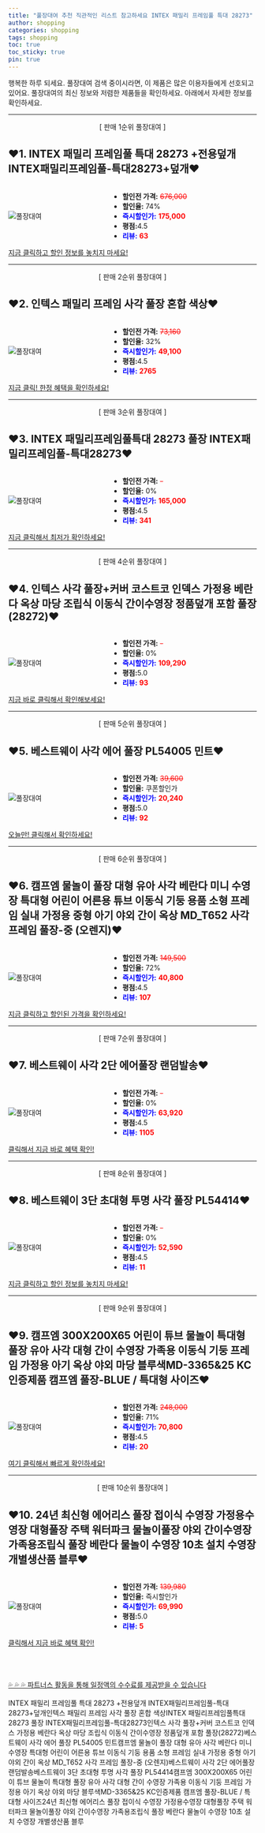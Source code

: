 ```yaml
---
title: "풀장대여 추천 직관적인 리스트 참고하세요 INTEX 패밀리 프레임풀 특대 28273"
author: shopping
categories: shopping
tags: shopping
toc: true
toc_sticky: true
pin: true
---
```

행복한 하루 되세요. 풀장대여 검색 중이시라면,  이 제품은 많은 이용자들에게 선호되고 있어요. 풀장대여의 최신 정보와 저렴한 제품들을 확인하세요. 아래에서 자세한 정보를 확인하세요.

---
<p class="toplist" style="margin: 0 auto; display: block; width: fit-content;">[ 판매 1순위 풀장대여 ]</p>

<h2><strong>❤️1. INTEX 패밀리 프레임풀 특대 28273 +전용덮개 INTEX패밀리프레임풀-특대28273+덮개❤️</strong></h2>

<div style="display: flex; align-items: center;">
    <div style="flex: 0.4;">
        <img src="https://thumbnail10.coupangcdn.com/thumbnails/remote/230x230ex/image/vendor_inventory/66eb/8349eebdf3696ff3cb3cb42ee5cf6255fae806343ae1930d2caf5b56e3aa.jpg" alt="풀장대여" style="max-width: 100%;">
    </div>
    <div style="flex: 0.6; margin-left: 10px;">
        <ul>
            <li><strong>할인전 가격:</strong> <del style="color: red;">676,000</del></li>
            <li><strong>할인율:</strong> 74%</li>
            <li><span style='color:blue'><strong>즉시할인가:</strong></span> <span style='color:red'><strong>175,000</strong></span></li>
            <li><strong>평점:</strong>4.5</li>
            <li><span style='color:blue'><strong>리뷰:</strong></span> <span style='color:red'><strong>63</strong></span></li>
        </ul>
    </div>
</div>
<div class="center">
    <a href="https://selin100587001.github.io?lptag=AF9450613&subid=githubio&pageKey=6631677423&traceid=V0-153&itemId=15120844858&vendorItemId=81728391077" class="myButton">
        지금 클릭하고 할인 정보를 놓치지 마세요!
    </a>
</div>


---
<p class="toplist" style="margin: 0 auto; display: block; width: fit-content;">[ 판매 2순위 풀장대여 ]</p>

<h2><strong>❤️2. 인텍스 패밀리 프레임 사각 풀장 혼합 색상❤️</strong></h2>

<div style="display: flex; align-items: center;">
    <div style="flex: 0.4;">
        <img src="https://thumbnail6.coupangcdn.com/thumbnails/remote/230x230ex/image/retail/images/1427555258192968-6c08a4bc-0274-4bb4-aaed-6639a5a718d6.jpg" alt="풀장대여" style="max-width: 100%;">
    </div>
    <div style="flex: 0.6; margin-left: 10px;">
        <ul>
            <li><strong>할인전 가격:</strong> <del style="color: red;">73,160</del></li>
            <li><strong>할인율:</strong> 32%</li>
            <li><span style='color:blue'><strong>즉시할인가:</strong></span> <span style='color:red'><strong>49,100</strong></span></li>
            <li><strong>평점:</strong>4.5</li>
            <li><span style='color:blue'><strong>리뷰:</strong></span> <span style='color:red'><strong>2765</strong></span></li>
        </ul>
    </div>
</div>
<div class="center">
    <a href="https://selin100587001.github.io?lptag=AF9450613&subid=githubio&pageKey=90362789&traceid=V0-153&itemId=281926573&vendorItemId=3017222331" class="myButton">
        지금 클릭! 한정 혜택을 확인하세요!
    </a>
</div>


---
<p class="toplist" style="margin: 0 auto; display: block; width: fit-content;">[ 판매 3순위 풀장대여 ]</p>

<h2><strong>❤️3. INTEX 패밀리프레임풀특대 28273 풀장 INTEX패밀리프레임풀-특대28273❤️</strong></h2>

<div style="display: flex; align-items: center;">
    <div style="flex: 0.4;">
        <img src="https://thumbnail8.coupangcdn.com/thumbnails/remote/230x230ex/image/vendor_inventory/e787/b46a3d1e8a3278eb9f080c8507a9687ae12e4bc177c6604b6f953d944ec7.jpg" alt="풀장대여" style="max-width: 100%;">
    </div>
    <div style="flex: 0.6; margin-left: 10px;">
        <ul>
            <li><strong>할인전 가격:</strong> <del style="color: red;">-</del></li>
            <li><strong>할인율:</strong> 0%</li>
            <li><span style='color:blue'><strong>즉시할인가:</strong></span> <span style='color:red'><strong>165,000</strong></span></li>
            <li><strong>평점:</strong>4.5</li>
            <li><span style='color:blue'><strong>리뷰:</strong></span> <span style='color:red'><strong>341</strong></span></li>
        </ul>
    </div>
</div>
<div class="center">
    <a href="https://selin100587001.github.io?lptag=AF9450613&subid=githubio&pageKey=6714196760&traceid=V0-153&itemId=15597120730&vendorItemId=76013587979" class="myButton">
        지금 클릭해서 최저가 확인하세요!
    </a>
</div>


---
<p class="toplist" style="margin: 0 auto; display: block; width: fit-content;">[ 판매 4순위 풀장대여 ]</p>

<h2><strong>❤️4. 인텍스 사각 풀장+커버 코스트코 인덱스 가정용 베란다 옥상 마당 조립식 이동식 간이수영장 정품덮개 포함 풀장(28272)❤️</strong></h2>

<div style="display: flex; align-items: center;">
    <div style="flex: 0.4;">
        <img src="https://thumbnail9.coupangcdn.com/thumbnails/remote/230x230ex/image/vendor_inventory/f104/01b71be24327179a9abe2c06896c40dbc3e038ba7a01cca64996ed7dc214.jpg" alt="풀장대여" style="max-width: 100%;">
    </div>
    <div style="flex: 0.6; margin-left: 10px;">
        <ul>
            <li><strong>할인전 가격:</strong> <del style="color: red;">-</del></li>
            <li><strong>할인율:</strong> 0%</li>
            <li><span style='color:blue'><strong>즉시할인가:</strong></span> <span style='color:red'><strong>109,290</strong></span></li>
            <li><strong>평점:</strong>5.0</li>
            <li><span style='color:blue'><strong>리뷰:</strong></span> <span style='color:red'><strong>93</strong></span></li>
        </ul>
    </div>
</div>
<div class="center">
    <a href="https://selin100587001.github.io?lptag=AF9450613&subid=githubio&pageKey=5245934319&traceid=V0-153&itemId=7420797116&vendorItemId=76882737915" class="myButton">
        지금 바로 클릭해서 확인해보세요!
    </a>
</div>


---
<p class="toplist" style="margin: 0 auto; display: block; width: fit-content;">[ 판매 5순위 풀장대여 ]</p>

<h2><strong>❤️5. 베스트웨이 사각 에어 풀장 PL54005 민트❤️</strong></h2>

<div style="display: flex; align-items: center;">
    <div style="flex: 0.4;">
        <img src="https://thumbnail8.coupangcdn.com/thumbnails/remote/230x230ex/image/retail/images/667907708439005-d841f90d-9798-4d4b-8789-b4016369fcd3.jpg" alt="풀장대여" style="max-width: 100%;">
    </div>
    <div style="flex: 0.6; margin-left: 10px;">
        <ul>
            <li><strong>할인전 가격:</strong> <del style="color: red;">39,600</del></li>
            <li><strong>할인율:</strong> 쿠폰할인가</li>
            <li><span style='color:blue'><strong>즉시할인가:</strong></span> <span style='color:red'><strong>20,240</strong></span></li>
            <li><strong>평점:</strong>5.0</li>
            <li><span style='color:blue'><strong>리뷰:</strong></span> <span style='color:red'><strong>92</strong></span></li>
        </ul>
    </div>
</div>
<div class="center">
    <a href="https://selin100587001.github.io?lptag=AF9450613&subid=githubio&pageKey=7975934472&traceid=V0-153&itemId=22108503858&vendorItemId=81264147092" class="myButton">
        오늘만! 클릭해서 확인하세요!
    </a>
</div>


---
<p class="toplist" style="margin: 0 auto; display: block; width: fit-content;">[ 판매 6순위 풀장대여 ]</p>

<h2><strong>❤️6. 캠프엠 물놀이 풀장 대형 유아 사각 베란다 미니 수영장 특대형 어린이 어른용 튜브 이동식 기둥 용품 소형 프레임 실내 가정용 중형 아기 야외 간이 옥상 MD_T652 사각 프레임 풀장-중 (오렌지)❤️</strong></h2>

<div style="display: flex; align-items: center;">
    <div style="flex: 0.4;">
        <img src="https://thumbnail9.coupangcdn.com/thumbnails/remote/230x230ex/image/vendor_inventory/46fc/a61423bf355fec7aa5e8fdd064f7f384c7c1c8e55bfb47e9dd22af26fa36.jpg" alt="풀장대여" style="max-width: 100%;">
    </div>
    <div style="flex: 0.6; margin-left: 10px;">
        <ul>
            <li><strong>할인전 가격:</strong> <del style="color: red;">149,500</del></li>
            <li><strong>할인율:</strong> 72%</li>
            <li><span style='color:blue'><strong>즉시할인가:</strong></span> <span style='color:red'><strong>40,800</strong></span></li>
            <li><strong>평점:</strong>4.5</li>
            <li><span style='color:blue'><strong>리뷰:</strong></span> <span style='color:red'><strong>107</strong></span></li>
        </ul>
    </div>
</div>
<div class="center">
    <a href="https://selin100587001.github.io?lptag=AF9450613&subid=githubio&pageKey=99893473&traceid=V0-153&itemId=305425305&vendorItemId=4766998675" class="myButton">
        지금 클릭하고 할인된 가격을 확인하세요!
    </a>
</div>


---
<p class="toplist" style="margin: 0 auto; display: block; width: fit-content;">[ 판매 7순위 풀장대여 ]</p>

<h2><strong>❤️7. 베스트웨이 사각 2단 에어풀장 랜덤발송❤️</strong></h2>

<div style="display: flex; align-items: center;">
    <div style="flex: 0.4;">
        <img src="https://thumbnail7.coupangcdn.com/thumbnails/remote/230x230ex/image/rs_quotation_api/2esw1x3u/c22c1836ede043c0b50ea2fdb032285b.jpg" alt="풀장대여" style="max-width: 100%;">
    </div>
    <div style="flex: 0.6; margin-left: 10px;">
        <ul>
            <li><strong>할인전 가격:</strong> <del style="color: red;">-</del></li>
            <li><strong>할인율:</strong> 0%</li>
            <li><span style='color:blue'><strong>즉시할인가:</strong></span> <span style='color:red'><strong>63,920</strong></span></li>
            <li><strong>평점:</strong>4.5</li>
            <li><span style='color:blue'><strong>리뷰:</strong></span> <span style='color:red'><strong>1105</strong></span></li>
        </ul>
    </div>
</div>
<div class="center">
    <a href="https://selin100587001.github.io?lptag=AF9450613&subid=githubio&pageKey=6452911588&traceid=V0-153&itemId=14015587972&vendorItemId=81264147105" class="myButton">
        클릭해서 지금 바로 혜택 확인!
    </a>
</div>


---
<p class="toplist" style="margin: 0 auto; display: block; width: fit-content;">[ 판매 8순위 풀장대여 ]</p>

<h2><strong>❤️8. 베스트웨이 3단 초대형 투명 사각 풀장 PL54414❤️</strong></h2>

<div style="display: flex; align-items: center;">
    <div style="flex: 0.4;">
        <img src="https://thumbnail7.coupangcdn.com/thumbnails/remote/230x230ex/image/vendor_inventory/5491/1187bee14eb917847d766bb3f94bf613cac7065d26674aca6a550cd343e0.jpg" alt="풀장대여" style="max-width: 100%;">
    </div>
    <div style="flex: 0.6; margin-left: 10px;">
        <ul>
            <li><strong>할인전 가격:</strong> <del style="color: red;">-</del></li>
            <li><strong>할인율:</strong> 0%</li>
            <li><span style='color:blue'><strong>즉시할인가:</strong></span> <span style='color:red'><strong>52,590</strong></span></li>
            <li><strong>평점:</strong>4.5</li>
            <li><span style='color:blue'><strong>리뷰:</strong></span> <span style='color:red'><strong>11</strong></span></li>
        </ul>
    </div>
</div>
<div class="center">
    <a href="https://selin100587001.github.io?lptag=AF9450613&subid=githubio&pageKey=6568449120&traceid=V0-153&itemId=14734957610&vendorItemId=82067758132" class="myButton">
        지금 클릭하고 할인 정보를 놓치지 마세요!
    </a>
</div>


---
<p class="toplist" style="margin: 0 auto; display: block; width: fit-content;">[ 판매 9순위 풀장대여 ]</p>

<h2><strong>❤️9. 캠프엠 300X200X65 어린이 튜브 물놀이 특대형 풀장 유아 사각 대형 간이 수영장 가족용 이동식 기둥 프레임 가정용 아기 옥상 야외 마당 블루색MD-3365&25 KC인증제품 캠프엠 풀장-BLUE / 특대형 사이즈❤️</strong></h2>

<div style="display: flex; align-items: center;">
    <div style="flex: 0.4;">
        <img src="https://thumbnail7.coupangcdn.com/thumbnails/remote/230x230ex/image/vendor_inventory/1fe7/dcdf50dafcbb5e99a123ec3f388b9ea34abc1c21527986ef0aea91b38c8c.jpg" alt="풀장대여" style="max-width: 100%;">
    </div>
    <div style="flex: 0.6; margin-left: 10px;">
        <ul>
            <li><strong>할인전 가격:</strong> <del style="color: red;">248,000</del></li>
            <li><strong>할인율:</strong> 71%</li>
            <li><span style='color:blue'><strong>즉시할인가:</strong></span> <span style='color:red'><strong>70,800</strong></span></li>
            <li><strong>평점:</strong>4.5</li>
            <li><span style='color:blue'><strong>리뷰:</strong></span> <span style='color:red'><strong>20</strong></span></li>
        </ul>
    </div>
</div>
<div class="center">
    <a href="https://selin100587001.github.io?lptag=AF9450613&subid=githubio&pageKey=5466286028&traceid=V0-153&itemId=8381925482&vendorItemId=75669627081" class="myButton">
        여기 클릭해서 빠르게 확인하세요!
    </a>
</div>


---
<p class="toplist" style="margin: 0 auto; display: block; width: fit-content;">[ 판매 10순위 풀장대여 ]</p>

<h2><strong>❤️10. 24년 최신형 에어리스 풀장 접이식 수영장 가정용수영장 대형풀장 주택 워터파크 물놀이풀장 야외 간이수영장 가족용조립식 풀장 베란다 물놀이 수영장 10초 설치 수영장 개별생산품 블루❤️</strong></h2>

<div style="display: flex; align-items: center;">
    <div style="flex: 0.4;">
        <img src="https://thumbnail9.coupangcdn.com/thumbnails/remote/230x230ex/image/vendor_inventory/9b70/e94d94da447fd94d130e424830f9535bedc50fbe45c76c4da0015efde169.jpg" alt="풀장대여" style="max-width: 100%;">
    </div>
    <div style="flex: 0.6; margin-left: 10px;">
        <ul>
            <li><strong>할인전 가격:</strong> <del style="color: red;">139,980</del></li>
            <li><strong>할인율:</strong> 즉시할인가</li>
            <li><span style='color:blue'><strong>즉시할인가:</strong></span> <span style='color:red'><strong>69,990</strong></span></li>
            <li><strong>평점:</strong>5.0</li>
            <li><span style='color:blue'><strong>리뷰:</strong></span> <span style='color:red'><strong>5</strong></span></li>
        </ul>
    </div>
</div>
<div class="center">
    <a href="https://selin100587001.github.io?lptag=AF9450613&subid=githubio&pageKey=8161813447&traceid=V0-153&itemId=23271390226&vendorItemId=90303716598" class="myButton">
        클릭해서 지금 바로 혜택 확인!
    </a>
</div>

<br><br><br>[💦 💦 💦 파트너스 활동을 통해 일정액의 수수료를 제공받을 수 있습니다](https://link.coupang.com/a/bcpT2c)<br><br>INTEX 패밀리 프레임풀 특대 28273 +전용덮개 INTEX패밀리프레임풀-특대28273+덮개인텍스 패밀리 프레임 사각 풀장 혼합 색상INTEX 패밀리프레임풀특대 28273 풀장 INTEX패밀리프레임풀-특대28273인텍스 사각 풀장+커버 코스트코 인덱스 가정용 베란다 옥상 마당 조립식 이동식 간이수영장 정품덮개 포함 풀장(28272)베스트웨이 사각 에어 풀장 PL54005 민트캠프엠 물놀이 풀장 대형 유아 사각 베란다 미니 수영장 특대형 어린이 어른용 튜브 이동식 기둥 용품 소형 프레임 실내 가정용 중형 아기 야외 간이 옥상 MD_T652 사각 프레임 풀장-중 (오렌지)베스트웨이 사각 2단 에어풀장 랜덤발송베스트웨이 3단 초대형 투명 사각 풀장 PL54414캠프엠 300X200X65 어린이 튜브 물놀이 특대형 풀장 유아 사각 대형 간이 수영장 가족용 이동식 기둥 프레임 가정용 아기 옥상 야외 마당 블루색MD-3365&25 KC인증제품 캠프엠 풀장-BLUE / 특대형 사이즈24년 최신형 에어리스 풀장 접이식 수영장 가정용수영장 대형풀장 주택 워터파크 물놀이풀장 야외 간이수영장 가족용조립식 풀장 베란다 물놀이 수영장 10초 설치 수영장 개별생산품 블루